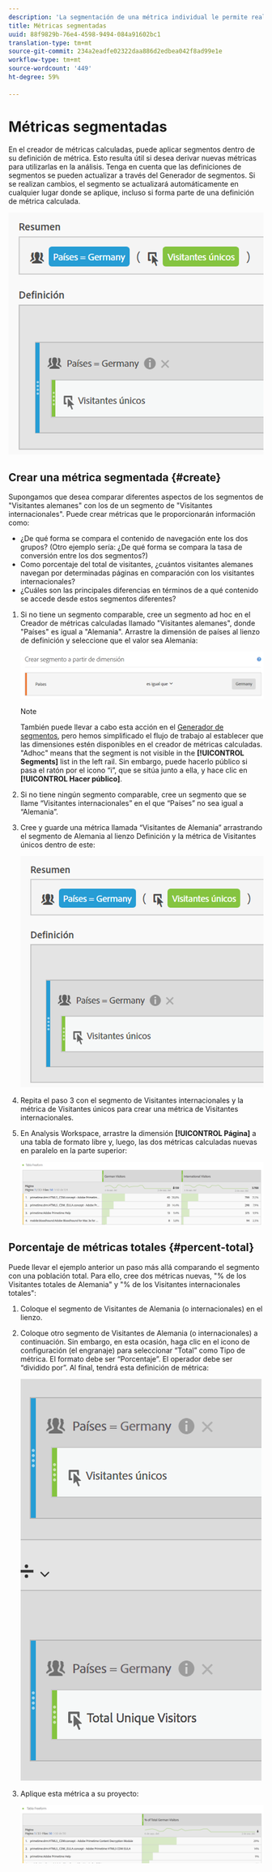 ```yaml
---
description: 'La segmentación de una métrica individual le permite realizar comparaciones de métricas dentro del mismo informe. '
title: Métricas segmentadas
uuid: 88f9829b-76e4-4598-9494-084a91602bc1
translation-type: tm+mt
source-git-commit: 234a2eadfe02322daa886d2edbea042f8ad99e1e
workflow-type: tm+mt
source-wordcount: '449'
ht-degree: 59%

---
```



# Métricas segmentadas

En el creador de métricas calculadas, puede aplicar segmentos dentro de su definición de métrica. Esto resulta útil si desea derivar nuevas métricas para utilizarlas en la análisis. Tenga en cuenta que las definiciones de segmentos se pueden actualizar a través del Generador de segmentos. Si se realizan cambios, el segmento se actualizará automáticamente en cualquier lugar donde se aplique, incluso si forma parte de una definición de métrica calculada.

![](assets/german-visitors.png)

## Crear una métrica segmentada {#create}

Supongamos que desea comparar diferentes aspectos de los segmentos de &quot;Visitantes alemanes&quot; con los de un segmento de &quot;Visitantes internacionales&quot;. Puede crear métricas que le proporcionarán información como:

* ¿De qué forma se compara el contenido de navegación ente los dos grupos? (Otro ejemplo sería: ¿De qué forma se compara la tasa de conversión entre los dos segmentos?)
* Como porcentaje del total de visitantes, ¿cuántos visitantes alemanes navegan por determinadas páginas en comparación con los visitantes internacionales?
* ¿Cuáles son las principales diferencias en términos de a qué contenido se accede desde estos segmentos diferentes?

1. Si no tiene un segmento comparable, cree un segmento ad hoc en el Creador de métricas calculadas llamado &quot;Visitantes alemanes&quot;, donde &quot;Países&quot; es igual a &quot;Alemania&quot;. Arrastre la dimensión de países al lienzo de definición y seleccione que el valor sea Alemania:

   ![](assets/segment-from-dimension.png)

   >[!NOTE]
   >
   >También puede llevar a cabo esta acción en el [Generador de segmentos](/help/components/segmentation/segmentation-workflow/seg-build.md), pero hemos simplificado el flujo de trabajo al establecer que las dimensiones estén disponibles en el creador de métricas calculadas. &quot;Adhoc&quot; means that the segment is not visible in the **[!UICONTROL Segments]** list in the left rail. Sin embargo, puede hacerlo público si pasa el ratón por el icono “i”, que se sitúa junto a ella, y hace clic en **[!UICONTROL Hacer público]**.

1. Si no tiene ningún segmento comparable, cree un segmento que se llame “Visitantes internacionales” en el que “Países” no sea igual a “Alemania”.
1. Cree y guarde una métrica llamada “Visitantes de Alemania” arrastrando el segmento de Alemania al lienzo Definición y la métrica de Visitantes únicos dentro de este:

   ![](assets/german-visitors.png)

1. Repita el paso 3 con el segmento de Visitantes internacionales y la métrica de Visitantes únicos para crear una métrica de Visitantes internacionales.
1. En Analysis Workspace, arrastre la dimensión **[!UICONTROL Página]** a una tabla de formato libre y, luego, las dos métricas calculadas nuevas en paralelo en la parte superior:

   ![](assets/workspace-pages.png)

## Porcentaje de métricas totales {#percent-total}

Puede llevar el ejemplo anterior un paso más allá comparando el segmento con una población total. Para ello, cree dos métricas nuevas, &quot;% de los Visitantes totales de Alemania&quot; y &quot;% de los Visitantes internacionales totales&quot;:

1. Coloque el segmento de Visitantes de Alemania (o internacionales) en el lienzo.
1. Coloque otro segmento de Visitantes de Alemania (o internacionales) a continuación. Sin embargo, en esta ocasión, haga clic en el icono de configuración (el engranaje) para seleccionar “Total” como Tipo de métrica. El formato debe ser “Porcentaje”. El operador debe ser “dividido por”. Al final, tendrá esta definición de métrica:

   ![](assets/cm_metric_total.png)

1. Aplique esta métrica a su proyecto:

   ![](assets/cm_percent_total.png)

